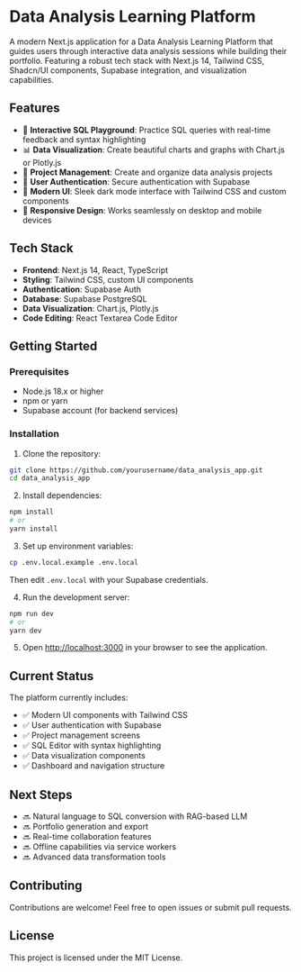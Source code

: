 # Data Analysis Learning Platform

A modern Next.js application for a Data Analysis Learning Platform that guides users through interactive data analysis sessions while building their portfolio. Featuring a robust tech stack with Next.js 14, Tailwind CSS, Shadcn/UI components, Supabase integration, and visualization capabilities.

## Features

- 🎯 **Interactive SQL Playground**: Practice SQL queries with real-time feedback and syntax highlighting
- 📊 **Data Visualization**: Create beautiful charts and graphs with Chart.js or Plotly.js
- 📂 **Project Management**: Create and organize data analysis projects
- 🔐 **User Authentication**: Secure authentication with Supabase
- 🎨 **Modern UI**: Sleek dark mode interface with Tailwind CSS and custom components
- 📱 **Responsive Design**: Works seamlessly on desktop and mobile devices

## Tech Stack

- **Frontend**: Next.js 14, React, TypeScript
- **Styling**: Tailwind CSS, custom UI components
- **Authentication**: Supabase Auth
- **Database**: Supabase PostgreSQL
- **Data Visualization**: Chart.js, Plotly.js
- **Code Editing**: React Textarea Code Editor

## Getting Started

### Prerequisites

- Node.js 18.x or higher
- npm or yarn
- Supabase account (for backend services)

### Installation

1. Clone the repository:
```bash
git clone https://github.com/yourusername/data_analysis_app.git
cd data_analysis_app
```

2. Install dependencies:
```bash
npm install
# or
yarn install
```

3. Set up environment variables:
```bash
cp .env.local.example .env.local
```
Then edit `.env.local` with your Supabase credentials.

4. Run the development server:
```bash
npm run dev
# or
yarn dev
```

5. Open [http://localhost:3000](http://localhost:3000) in your browser to see the application.

## Current Status

The platform currently includes:

- ✅ Modern UI components with Tailwind CSS
- ✅ User authentication with Supabase
- ✅ Project management screens
- ✅ SQL Editor with syntax highlighting
- ✅ Data visualization components
- ✅ Dashboard and navigation structure

## Next Steps

- 🔜 Natural language to SQL conversion with RAG-based LLM
- 🔜 Portfolio generation and export
- 🔜 Real-time collaboration features
- 🔜 Offline capabilities via service workers
- 🔜 Advanced data transformation tools

## Contributing

Contributions are welcome! Feel free to open issues or submit pull requests.

## License

This project is licensed under the MIT License.